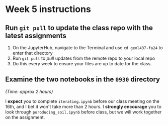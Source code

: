 # Week 5 instructions

## Run `git pull` to update the class repo with the latest assignments
1. On the JupyterHub, navigate to the Terminal and use `cd geol437-fa24` to enter that directory
2. Run `git pull` to <i>pull</i> updates from the remote repo to your local repo 
3. Do this every week to ensure your files are up to date for the class. 

## Examine the two notebooks in the `0930` directory
*(Time: approx 2 hours)*


I <b>expect</b> you to complete `iterating.ipynb` before our class meeting on the 16th, and I bet it won't take more than 2 hours. I <b>strongly encourage</b> you to look through `poroducing_soil.ipynb` before class, but we will work together on the assignment. 


